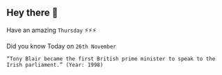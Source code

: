 ## Hey there 👋
Have an amazing `Thursday` ⚡⚡⚡

Did you know Today on `26th November`
```
“Tony Blair became the first British prime minister to speak to the Irish parliament.” (Year: 1998)
```
